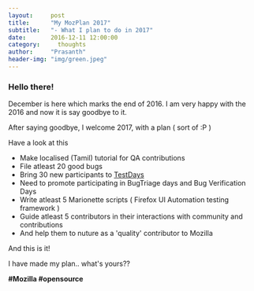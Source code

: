 ```yaml
---
layout:     post
title:      "My MozPlan 2017"
subtitle:   "- What I plan to do in 2017"
date:       2016-12-11 12:00:00
category:	  thoughts
author:     "Prasanth"
header-img: "img/green.jpeg"
---
```

<h3>Hello there!</h3>
<p>December is here which marks the end of 2016. I am very happy with the 2016 and now it is say goodbye to it.</p>
<p>After saying goodbye, I welcome 2017, with a plan ( sort of :P )</p>
<p>Have a look at this</p>
<ul>
<li>Make localised (Tamil) tutorial for QA contributions</li>
<li>File atleast 20 good bugs</li>
<li>Bring 30 new participants to <a href="https://wiki.mozilla.org/QA/Testdays">TestDays</a></li>
<li>Need to promote participating in BugTriage days and Bug Verification Days</li>
<li>Write atleast 5 Marionette scripts ( Firefox UI Automation testing framework )</li>
<li>Guide atleast 5 contributors in their interactions with community and contributions</li>
<li>And help them to nuture as a 'quality' contributor to Mozilla</li>
</ul>
<p>And this is it!</p>
<p>I have made my plan.. what's yours?? </p>
<b>#Mozilla #opensource</b>
